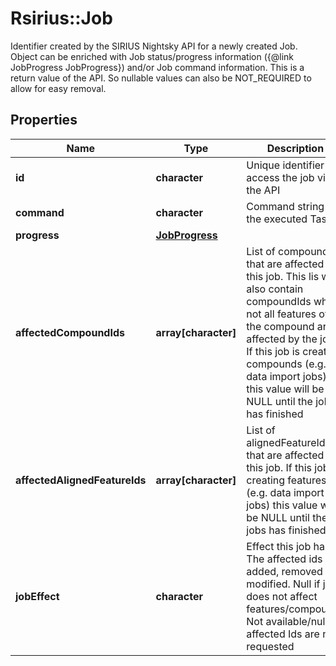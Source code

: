 # Rsirius::Job

Identifier created by the SIRIUS Nightsky API for a newly created Job.  Object can be enriched with Job status/progress information ({@link JobProgress JobProgress}) and/or Job command information.  This is a return value of the API. So nullable values can also be NOT_REQUIRED to allow for easy removal.

## Properties
Name | Type | Description | Notes
------------ | ------------- | ------------- | -------------
**id** | **character** | Unique identifier to access the job via the API | [optional] 
**command** | **character** | Command string of the executed Task | [optional] 
**progress** | [**JobProgress**](JobProgress.md) |  | [optional] 
**affectedCompoundIds** | **array[character]** | List of compoundIds that are affected by this job.  This lis will also contain compoundIds where not all features of the compound are affected by the job.  If this job is creating compounds (e.g. data import jobs) this value will be NULL until the jobs has finished | [optional] 
**affectedAlignedFeatureIds** | **array[character]** | List of alignedFeatureIds that are affected by this job.  If this job is creating features (e.g. data import jobs) this value will be NULL until the jobs has finished | [optional] 
**jobEffect** | **character** | Effect this job has. The affected ids are added, removed or modified.  Null if job does not affect features/compounds  Not available/null if affected Ids are not requested | [optional] [Enum: [IMPORT, COMPUTATION, DELETION]] 


